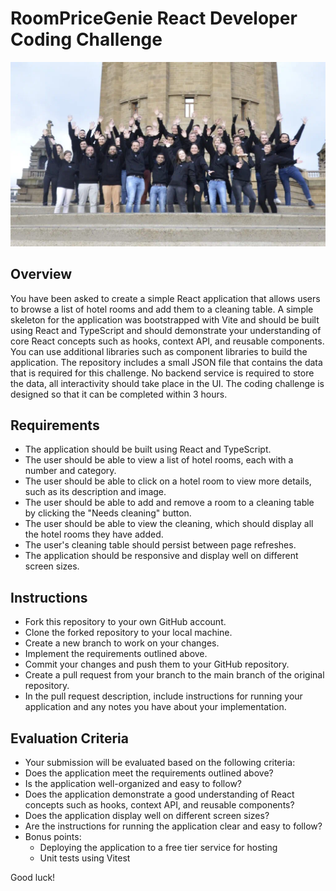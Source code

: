 # RoomPriceGenie React Developer Coding Challenge

![RoomPriceGenie](team.webp)

## Overview

You have been asked to create a simple React application that allows users to browse a list of hotel rooms and add them to a cleaning table. A simple skeleton for the application was bootstrapped with Vite and should be built using React and TypeScript and should demonstrate your understanding of core React concepts such as hooks, context API, and reusable components. You can use additional libraries such as component libraries to build the application. The repository includes a small JSON file that contains the data that is required for this challenge. No backend service is required to store the data, all interactivity should take place in the UI. The coding challenge is designed so that it can be completed within 3 hours.

## Requirements

- The application should be built using React and TypeScript.
- The user should be able to view a list of hotel rooms, each with a number and category.
- The user should be able to click on a hotel room to view more details, such as its description and image.
- The user should be able to add and remove a room to a cleaning table by clicking the "Needs cleaning" button.
- The user should be able to view the cleaning, which should display all the hotel rooms they have added.
- The user's cleaning table should persist between page refreshes.
- The application should be responsive and display well on different screen sizes.

## Instructions

- Fork this repository to your own GitHub account.
- Clone the forked repository to your local machine.
- Create a new branch to work on your changes.
- Implement the requirements outlined above.
- Commit your changes and push them to your GitHub repository.
- Create a pull request from your branch to the main branch of the original repository.
- In the pull request description, include instructions for running your application and any notes you have about your implementation.

## Evaluation Criteria

- Your submission will be evaluated based on the following criteria:
- Does the application meet the requirements outlined above?
- Is the application well-organized and easy to follow?
- Does the application demonstrate a good understanding of React concepts such as hooks, context API, and reusable components?
- Does the application display well on different screen sizes?
- Are the instructions for running the application clear and easy to follow?
- Bonus points:
  - Deploying the application to a free tier service for hosting
  - Unit tests using Vitest

Good luck!
